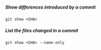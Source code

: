 
##### Show differences introduced by a commit
`git show <SHA>`

##### List the files changed in a commit
`git show <SHA> --name-only`